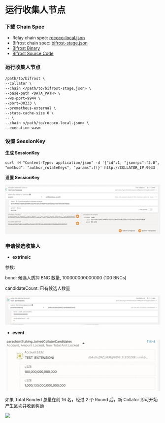 # 运行收集人节点

### 下载 Chain Spec

* Relay chain spec: [rococo-local.json](https://raw.githubusercontent.com/bifrost-finance/bifrost/2d0e2535752c886f8afe3bfd62ed847e8b3f5493/node/service/res/stage/rococo-local.json)
* Bifrost chain spec: [bifrost-stage.json](https://raw.githubusercontent.com/bifrost-finance/bifrost/2d0e2535752c886f8afe3bfd62ed847e8b3f5493/node/service/res/stage/bifrost-stage.json)
* [Bifrost Binary](https://github.com/bifrost-finance/bifrost/releases/download/v0.9.30-rc5/bifrost)
* [Bifrost Source Code](https://github.com/bifrost-finance/bifrost/releases/download/v0.9.30-rc5/bifrost)

### 运行收集人节点

```
/path/to/bifrost \
--collator \
--chain </path/to/bifrost-stage.json> \
--base-path <DATA_PATH> \
--ws-port=9944 \
--port=30333 \
--prometheus-external \
--state-cache-size 0 \
-- \
--chain </path/to/rococo-local.json> \
--execution wasm
```

### 设置 SessionKey

**生成 SessionKey**

```
curl -H "Content-Type: application/json" -d '{"id":1, "jsonrpc":"2.0", "method": "author_rotateKeys", "params":[]}' http://COLLATOR_IP:9933
```

**设置 SessionKey**

![](<../.gitbook/assets/image (14).png>)

### 申请候选收集人

* **extrinsic**

参数:

bond: 候选人质押 BNC 数量, 100000000000000 (100 BNCs)

candidateCount: 已有候选人数量&#x20;

![](<../.gitbook/assets/image (10).png>)

* **event**

![](<../.gitbook/assets/image (3).png>)

如果 Total Bonded 总量在前 16 名，经过 2 个 Round 后，新 Collator 即可开始产生区块并收到奖励

![](https://i.imgur.com/II2bzsn.png)
